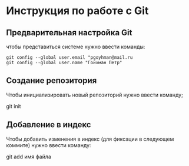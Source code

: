 # **Инструкция по работе с Git**

## Предварительная настройка Git ##

чтобы представиться системе нужно ввести команды:

    git config --global user.email "pgoyhman@mail.ru
    git config --global user.name "Гойхман Петр"

## Создание репозитория

Чтобы инициализировать новый репозиторий нужно ввести команду;

git init

## Добавление в индекс

Чтобы добавить изменения в индекс (для фиксации в следующем коммите) нужно ввести команду:

git add имя файла